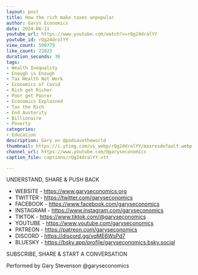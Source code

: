 ```yaml
---
layout: post
title: How the rich make taxes unpopular
author: Garys Economics
date: 2024-06-11
youtube_url: https://www.youtube.com/watch?v=rQg24dralYY
youtube_id: rQg24dralYY
view_count: 590779
like_count: 22823
duration_seconds: 36
tags:
- Wealth Inequality
- Enough is Enough
- Tax Wealth Not Work
- Economics of Covid
- Rich get Richer
- Poor get Poorer
- Economics Explained
- Tax the Rich
- End Austerity
- Billionaire
- Poverty
categories:
- Education
description: Gary on @podsavetheworld
thumbnail: https://i.ytimg.com/vi_webp/rQg24dralYY/maxresdefault.webp
channel_url: https://www.youtube.com/@garyseconomics
caption_file: captions/rQg24dralYY.vtt

---
```


UNDERSTAND, SHARE & PUSH BACK

- WEBSITE - https://www.garyseconomics.org
- TWITTER  - https://twitter.com/garyseconomics
- FACEBOOK - https://www.facebook.com/garyseconomics
- INSTAGRAM  - https://www.instagram.com/garyseconomics
- TIKTOK - https://www.tiktok.com/@garyseconomics
- YOUTUBE -  https://www.youtube.com/garyseconomics
- PATREON - https://patreon.com/garyseconomics
- DISCORD - https://discord.gg/vqME6WsPd7
- BLUESKY - https://bsky.app/profile/garyseconomics.bsky.social

SUBSCRIBE, SHARE & START A CONVERSATION

Performed by Gary Stevenson
@garyseconomics
